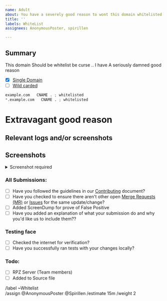 ```yaml
---
name: Adult
about: You have a severely good reason to wont this domain whitelisted
title: ''
labels: WhiteList
assignees: AnonymousPoster, spirillen

---
```


## Summary
<!-- 
Note: If you're a website owner that has been specifically targeted, fix the 
site before reporting. Remove revolving ad servers, popup ads, adblock 
countering etc. Only then will this request be reviewed. 

Screenshot is required within the <details> pane. Leave a blank line before 
and after the image link -->

<!-- Summarize the reason encountered concisely, and keep any domains in 
back ticks `(`)` -->

This domain Should be whitelist be curse .. I have A seriously damned 
good reason

- [X] <a href="source/whitelist/domains.list">Single Domain</a>
- [ ] <a href="source/whitelist/wildcard.list">Wild carded</a>

```python
example.com   CNAME . ; whitelisted
*.example.com   CNAME . ; whitelisted
```

# Extravagant good reason
<!-- Try to convince the team of why this domain should be added to the 
whitelist -->

## Relevant logs and/or screenshots

<!-- Paste any relevant logs - please use code blocks (```) to format 
console output, logs, and code as it's very hard to read otherwise. -->

## Screenshots

<details><Summary>Screenshot required</summary>



</details>

### All Submissions:
- [ ] Have you followed the guidelines in our [Contributing](CONTRIBUTING.md) document?
- [ ] Have you checked to ensure there aren't other open
	[Merge Requests (MR)](../merge_requests) or [Issues](../issues) for
	the same update/change?
- [ ] Added ScreenDump for prove of False Positive
- [ ] Have you added an explanation of what your submission do and why
	you'd like us to include them??

### Testing face
- [ ] Checked the internet for verification?
- [ ] Have you successfully ran tests with your changes locally?

### Todo:
- [ ] RPZ Server (Team members)
- [ ] Added to Source file

/label ~Whitelist  
/assign @AnonymousPoster @Spirillen
/estimate 15m
/weight 2
